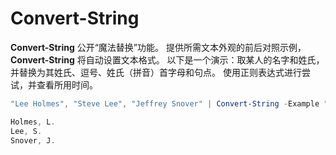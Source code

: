 # Convert-String
**Convert-String** 公开“魔法替换”功能。 提供所需文本外观的前后对照示例，**Convert-String** 将自动设置文本格式。 以下是一个演示：取某人的名字和姓氏，并替换为其姓氏、逗号、姓氏（拼音）首字母和句点。 使用正则表达式进行尝试，并查看所用时间。

```powershell
"Lee Holmes", "Steve Lee", "Jeffrey Snover" | Convert-String -Example "Bill Gates=Gates, B.","John Smith=Smith, J."

Holmes, L.
Lee, S.
Snover, J.
```


<!--HONumber=Jun16_HO4-->


